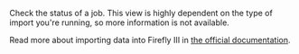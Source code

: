 Check the status of a job. This view is highly dependent on the type of import you're running, so more information is not available.

Read more about importing data into Firefly III in [the official documentation](https://docs.firefly-iii.org/).